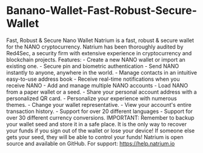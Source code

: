 # Banano-Wallet-Fast-Robust-Secure-Wallet
Fast, Robust &amp; Secure Nano Wallet   Natrium is a fast, robust &amp; secure wallet for the NANO cryptocurrency. Natrium has been thoroughly audited by Red4Sec, a security firm with extensive experience in cryptocurrency and blockchain projects.   Features:  - Create a new NANO wallet or import an existing one.  - Secure pin and biometric authentication  - Send NANO instantly to anyone, anywhere in the world.  - Manage contacts in an intuitive easy-to-use address book  - Receive real-time notifications when you receive NANO  - Add and manage multiple NANO accounts  - Load NANO from a paper wallet or a seed.  - Share your personal account address with a personalized QR card.  - Personalize your experience with numerous themes.  - Change your wallet representative.  - View your account's entire transaction history.  - Support for over 20 different languages  - Support for over 30 different currency conversions.   IMPORTANT:   Remember to backup your wallet seed and store it in a safe place. It is the only way to recover your funds if you sign out of the wallet or lose your device! If someone else gets your seed, they will be able to control your funds!   Natrium is open source and available on GitHub.   For support:  https://help.natrium.io
